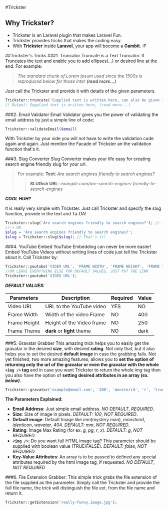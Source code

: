 #Trickster

## Why Trickster?
* Trickster is an Laravel plugin that makes Laravel Fun.
* Trickster provides tricks that makes the coding easy.
* With **Trickster** inside **Laravel**, your app will become a **Gambit**. :P

##Trickster's Tricks
###1. Truncator
Truncate is a Text Truncator. It Truncates the text and enable you to add ellipses(...) or desired line at the end. For example:

>_The standard chunk of Lorem Ipsum used since the 1500s is reproduced below for those inter **(read more...)**_

Just call the Trickster and provide it with details of the given parameters.
```php
Trickster::truncate('Supplied text is written here, can also be given in a variable; lets leave it simple.', 30, '(read more...)');
// Output: Supplied text is written here, (read more...)
```

###2. Email Validator
Email Validator gives you the power of validating the email address by just a simple line of code: 
``` php
Trickster::validateEmail($email)
``` 
With Trickster by your side you will not have to write the validation code again and again. Just mention the Facade of Trickster an the validation function that's it.

###3. Slug Converter
Slug Converter makes your life easy for creating search engine friendly slug for your url.
>For example: **Text**: _Are search engines friendly to search engines?_
>>**SLUGish URL**: _example.com/are-search-engines-friendly-to-search-engines_

**_COOL HUH?_**

It is really very simple with Trickster. Just call Trickster and specify the slug function, provide in the text and Ta-DA!
```php
Trickster::slug('Are search engines friendly to search engines?'); // Just One Line!
//-> OR
$slug = 'Are search engines friendly to search engines?';
$slug = Trickster::slug($slug); // That's it!
```

###4. YouTube Embed
YouTube Embedding can never be more easier! Embed YouTube Videos without writing lines of code just tell the Trickster about it. Call Trickster by:
```php
Trickster::youtube('VIDEO URL', 'FRAME WIDTH', 'FRAME HEIGHT', 'FRAME THEME');
//OR LEAVE EVERYTHING ELSE FOR DEFAULT VALUES, JUST PUT THE LINK
Trickster::youtube('VIDEO URL');
```
**_DEFAULT VALUES:_**

|   Parameters  |             Description            |Required|  Value  |
|-------------------| -----------------------------------|-----------|-----------|
|  Video URL    | URL to the YouTube video  |    YES   |    NO    |
| Frame Width  | Width of the video Frame   |    NO    |     400   |
| Frame Height | Height of the Video frame  |    NO    |     250   |
| Frame Theme| **dark** or **light** theme   |    NO    |     dark  |


###5. Gravatar Grabber
This amazing trick helps you to easily get the gravatar in the desired **size**, with desired **rating**. Not only that, but it also helps you to set the desired **default image** in case the grabbing fails. Not yet finished, two more amazing features; allows you to **set the option of returning only the url of the gravatar or even the gravatar with the whole `<img />` tag** and in case you want Trickster to return the whole _img_ tag then you also have the option of **setting desired attributes in an array _(ex. below)_**.

```php
Trickster::gravatar('example@email.com', '200', 'monsterid', 'r', 'true', array('class'=>'img-class', 'key'=>'value'));
```
**The Parameters Explained:**

+ **Email Address**: Just simple email address. _NO DEFAULT_, _REQUIRED_.
+ **Size**: Size of image in pixels. _DEFAULT: 100_, _NOT REQUIRED_.
+ **Default image**: Default Image like _mm_(mystery man), _monsterid_, _identicon_, _wavatar_, 404. _DEFAULT: mm_, _NOT REQUIRED_.
+ **Rating**: Image Max Rating (for ex. _g_, _pg_, _r_, _x_). _DEFAULT: g_, _NOT REQUIRED_.
+ **`<img />`**: Do you want full HTML image tag? This parameter should be supplied with boolean value (TRUE/FALSE). _DEFAULT: false_, _NOT REQUIRED_.
+ **Key-Value Attributes**: An array is to be passed to defined any special attributes required by the html image tag, if requested. _NO DEFAULT_, _NOT REQUIRED_

###6. File Extension Grabber:
This simple trick grabs the file extension of the file supplied as the parameter. Simply call the Trickster and provide the full file name, the trick will distinguish the file ext. from the file name and return it.

```php
Trickster::getExtension('really-funny.image.jpg');
```
